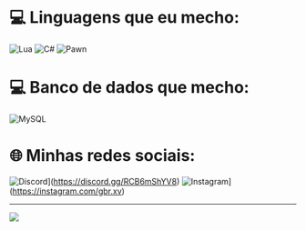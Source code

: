 # 💻 Linguagens que eu mecho:
![Lua](https://img.shields.io/badge/lua-%232C2D72.svg?style=for-the-badge&logo=lua&logoColor=white) ![C#](https://img.shields.io/badge/c%23-%23239120.svg?style=for-the-badge&logo=csharp&logoColor=white) ![Pawn](https://camo.githubusercontent.com/4f018d4f6e5c00b3a83dd02d8d2e3761a64a55aaf718381705e0353fb844decf/68747470733a2f2f696d672e736869656c64732e696f2f62616467652f5061776e2d4544384230303f7374796c653d666f722d7468652d6261646765266c6f676f3d6f70656e6a646b266c6f676f436f6c6f723d7768697465)

# 💻 Banco de dados que mecho:
![MySQL](https://img.shields.io/badge/mysql-4479A1.svg?style=for-the-badge&logo=mysql&logoColor=white)

# 🌐 Minhas redes sociais:
![Discord](https://img.shields.io/badge/Discord-%237289DA.svg?logo=discord&logoColor=white)](https://discord.gg/RCB6mShYV8) ![Instagram](https://img.shields.io/badge/Instagram-%23E4405F.svg?logo=Instagram&logoColor=white)](https://instagram.com/gbr.xv) 

---
[![](https://visitcount.itsvg.in/api?id=dybaladev&icon=0&color=0)](https://visitcount.itsvg.in)
